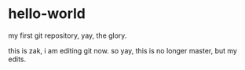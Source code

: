 # hello-world
my first git repository, yay, the glory.

this is zak, i am editing git now. so yay, this is no longer master, but my edits.
